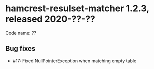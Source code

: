 # hamcrest-resulset-matcher 1.2.3, released 2020-??-??
 
Code name: ??

## Bug fixes
 
* #17: Fixed NullPointerException when matching empty table